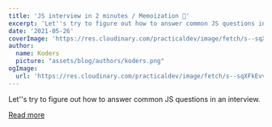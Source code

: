 ```yaml
---
title: 'JS interview in 2 minutes / Memoization 💭'
excerpt: 'Let''s try to figure out how to answer common JS questions in an interview.'
date: '2021-05-26'
coverImage: 'https://res.cloudinary.com/practicaldev/image/fetch/s--sqXFkEvv--/c_imagga_scale,f_auto,fl_progressive,h_420,q_auto,w_1000/https://upload.wikimedia.org/wikipedia/commons/thumb/9/99/Unofficial_JavaScript_logo_2.svg/1920px-Unofficial_JavaScript_logo_2.svg.png'
author:
  name: Koders
  picture: "assets/blog/authors/koders.png"
ogImage:
  url: 'https://res.cloudinary.com/practicaldev/image/fetch/s--sqXFkEvv--/c_imagga_scale,f_auto,fl_progressive,h_420,q_auto,w_1000/https://upload.wikimedia.org/wikipedia/commons/thumb/9/99/Unofficial_JavaScript_logo_2.svg/1920px-Unofficial_JavaScript_logo_2.svg.png'
---
```


Let''s try to figure out how to answer common JS questions in an interview.

[Read more](https://dev.to/kozlovzxc/js-interview-in-2-minutes-memoization-p37)
